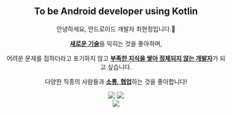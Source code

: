 <h2 align="center">
To be <b>Android</b> developer using <b>Kotlin</b>
</h2>
<p align="center">
안녕하세요, 안드로이드 개발자 최현정입니다.🙌</p>

<p align="center">
<ins><b>새로운 기술</b></ins>을 익히는 것을 좋아하며,</p>

<p align="center">
어려운 문제를 접하더라고 포기하지 않고 <ins><b>부족한 지식을 쌓아 정체되지 않는 개발자</b></ins>가 되고 싶습니다.</p>

<p align="center">
다양한 직종의 사람들과 <ins><b>소통, 협업</b></ins>하는 것을 좋아합니다!</p>

<p align="center">
<img src ="https://img.shields.io/badge/Android-3DDC84.svg?&style=for-the-badge&logo=Android&logoColor=white"/>
<img src ="https://img.shields.io/badge/Kotlin-7F52FF.svg?&style=for-the-badge&logo=Kotlin&logoColor=white"/></br>
<a href=https://hits.seeyoufarm.com><img src="https://hits.seeyoufarm.com/api/count/incr/badge.svg?url=https%3A%2F%2Fgithub.com%2Fhyunjung-choi&count_bg=%23F3C9EE&title_bg=%23555555&icon=&icon_color=%23E7E7E7&title=hits&edge_flat=false"></a>
</p>

<!--
**hyunjung-choi/hyunjung-choi** is a ✨ _special_ ✨ repository because its `README.md` (this file) appears on your GitHub profile.

Here are some ideas to get you started:

- 🔭 I’m currently working on ...
- 🌱 I’m currently learning ...
- 👯 I’m looking to collaborate on ...
- 🤔 I’m looking for help with ...
- 💬 Ask me about ...
- 📫 How to reach me: ...
- 😄 Pronouns: ...
- ⚡ Fun fact: ...
-->
